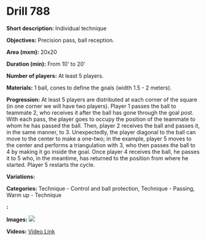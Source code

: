 # Drill 788

**Short description:**
Individual technique

**Objectives:**
Precision pass, ball reception.

**Area (mxm):**
20x20

**Duration (min):**
From 10' to 20'

**Number of players:**
At least 5 players.

**Materials:**
1 ball, cones to define the goals (width 1.5 - 2 meters).

**Progression:**
At least 5 players are distributed at each corner of the square (in one corner we will have two players). Player 1 passes the ball to teammate 2, who receives it after the ball has gone through the goal post. With each pass, the player goes to occupy the position of the teammate to whom he has passed the ball. Then, player 2 receives the ball and passes it, in the same manner, to 3. Unexpectedly, the player diagonal to the ball can move to the center to make a one-two; in the example, player 5 moves to the center and performs a triangulation with 3, who then passes the ball to 4 by making it go inside the goal. Once player 4 receives the ball, he passes it to 5 who, in the meantime, has returned to the position from where he started. Player 5 restarts the cycle.

**Variations:**


**Categories:**
Technique - Control and ball protection, Technique - Passing, Warm up - Technique

**:**


**Images:**
![](https://www.coachingfutsal.com/\images\25fbd95e4939eefd448785d277cc9f5adcd8998bb4adec9c27ab3745f47f32c49518fe2e07ccd4a17696344005aa1b6609282cfdb8ba070b055dd5c0da1879c14fcdf0b07ef1c.jpg)

**Videos:**
[Video Link](https://www.youtube.com/embed/SjlYT_AtVxU)


